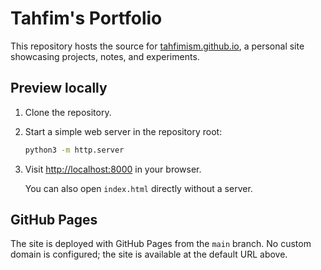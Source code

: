 
# Tahfim's Portfolio

This repository hosts the source for [tahfimism.github.io](https://tahfimism.github.io), a personal site showcasing projects, notes, and experiments.

## Preview locally

1. Clone the repository.
2. Start a simple web server in the repository root:
   ```bash
   python3 -m http.server
   ```
3. Visit [http://localhost:8000](http://localhost:8000) in your browser.
   
   You can also open `index.html` directly without a server.

## GitHub Pages

The site is deployed with GitHub Pages from the `main` branch. No custom domain is configured; the site is available at the default URL above.


